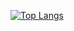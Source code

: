 [![Top Langs](https://github-readme-stats.vercel.app/api/top-langs/?username=EduardSergeev&show_icons=true&layout=compact&theme=dark)](https://github.com/anuraghazra/github-readme-stats)

